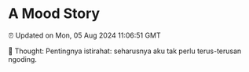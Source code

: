 # A Mood Story

⏰ Updated on Mon, 05 Aug 2024 11:06:51 GMT

💭 Thought: Pentingnya istirahat: seharusnya aku tak perlu terus-terusan ngoding.

